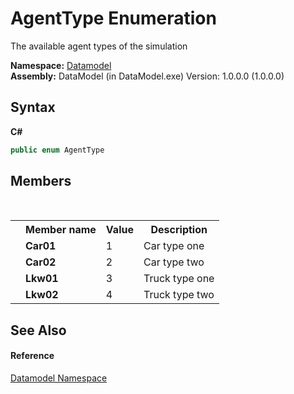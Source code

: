 # AgentType Enumeration
 

The available agent types of the simulation

**Namespace:**&nbsp;<a href="a489f29d-64b3-9193-8c03-5c66a32a78aa">Datamodel</a><br />**Assembly:**&nbsp;DataModel (in DataModel.exe) Version: 1.0.0.0 (1.0.0.0)

## Syntax

**C#**<br />
``` C#
public enum AgentType
```


## Members
&nbsp;<table><tr><th></th><th>Member name</th><th>Value</th><th>Description</th></tr><tr><td /><td target="F:Datamodel.AgentType.Car01">**Car01**</td><td>1</td><td>Car type one</td></tr><tr><td /><td target="F:Datamodel.AgentType.Car02">**Car02**</td><td>2</td><td>Car type two</td></tr><tr><td /><td target="F:Datamodel.AgentType.Lkw01">**Lkw01**</td><td>3</td><td>Truck type one</td></tr><tr><td /><td target="F:Datamodel.AgentType.Lkw02">**Lkw02**</td><td>4</td><td>Truck type two</td></tr></table>

## See Also


#### Reference
<a href="a489f29d-64b3-9193-8c03-5c66a32a78aa">Datamodel Namespace</a><br />
